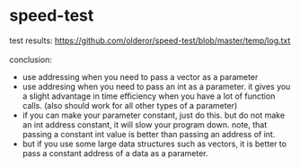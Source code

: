 # speed-test
test results: https://github.com/olderor/speed-test/blob/master/temp/log.txt </br></br>
conclusion:
- use addressing when you need to pass a vector as a parameter
- use addresing when you need to pass an int as a parameter. it gives you a slight advantage in time efficiency when you have a lot of function calls. (also should work for all other types of a parameter)
- if you can make your parameter constant, just do this. but do not make an int address constant, it will slow your program down. note, that passing a constant int value is better than passing an address of int.
- but if you use some large data structures such as vectors, it is better to pass a constant address of a data as a parameter.
